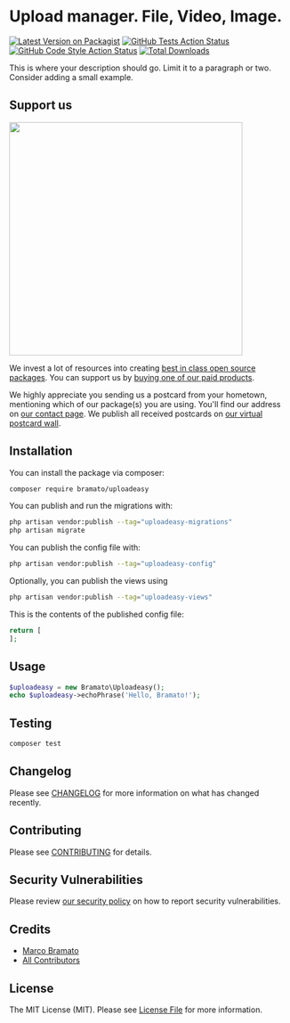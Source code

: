 # Upload manager. File, Video, Image.

[![Latest Version on Packagist](https://img.shields.io/packagist/v/bramato/uploadeasy.svg?style=flat-square)](https://packagist.org/packages/bramato/uploadeasy)
[![GitHub Tests Action Status](https://img.shields.io/github/workflow/status/bramato/uploadeasy/run-tests?label=tests)](https://github.com/bramato/uploadeasy/actions?query=workflow%3Arun-tests+branch%3Amain)
[![GitHub Code Style Action Status](https://img.shields.io/github/workflow/status/bramato/uploadeasy/Check%20&%20fix%20styling?label=code%20style)](https://github.com/bramato/uploadeasy/actions?query=workflow%3A"Check+%26+fix+styling"+branch%3Amain)
[![Total Downloads](https://img.shields.io/packagist/dt/bramato/uploadeasy.svg?style=flat-square)](https://packagist.org/packages/bramato/uploadeasy)

This is where your description should go. Limit it to a paragraph or two. Consider adding a small example.

## Support us

[<img src="https://github-ads.s3.eu-central-1.amazonaws.com/uploadeasy.jpg?t=1" width="419px" />](https://spatie.be/github-ad-click/uploadeasy)

We invest a lot of resources into creating [best in class open source packages](https://spatie.be/open-source). You can support us by [buying one of our paid products](https://spatie.be/open-source/support-us).

We highly appreciate you sending us a postcard from your hometown, mentioning which of our package(s) you are using. You'll find our address on [our contact page](https://spatie.be/about-us). We publish all received postcards on [our virtual postcard wall](https://spatie.be/open-source/postcards).

## Installation

You can install the package via composer:

```bash
composer require bramato/uploadeasy
```

You can publish and run the migrations with:

```bash
php artisan vendor:publish --tag="uploadeasy-migrations"
php artisan migrate
```

You can publish the config file with:

```bash
php artisan vendor:publish --tag="uploadeasy-config"
```

Optionally, you can publish the views using

```bash
php artisan vendor:publish --tag="uploadeasy-views"
```

This is the contents of the published config file:

```php
return [
];
```

## Usage

```php
$uploadeasy = new Bramato\Uploadeasy();
echo $uploadeasy->echoPhrase('Hello, Bramato!');
```

## Testing

```bash
composer test
```

## Changelog

Please see [CHANGELOG](CHANGELOG.md) for more information on what has changed recently.

## Contributing

Please see [CONTRIBUTING](.github/CONTRIBUTING.md) for details.

## Security Vulnerabilities

Please review [our security policy](../../security/policy) on how to report security vulnerabilities.

## Credits

- [Marco Bramato](https://github.com/bramato)
- [All Contributors](../../contributors)

## License

The MIT License (MIT). Please see [License File](LICENSE.md) for more information.
